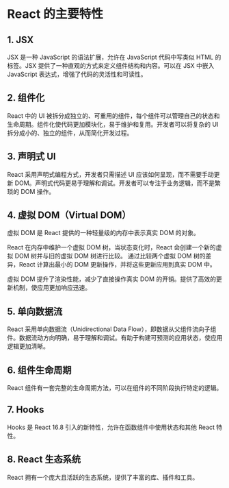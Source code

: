 # React 的主要特性

## 1. JSX

JSX 是一种 JavaScript 的语法扩展，允许在 JavaScript 代码中写类似 HTML 的标签。JSX 提供了一种直观的方式来定义组件结构和内容。可以在 JSX 中嵌入 JavaScript 表达式，增强了代码的灵活性和可读性。

## 2. 组件化

React 中的 UI 被拆分成独立的、可重用的组件，每个组件可以管理自己的状态和生命周期。组件化使代码更加模块化，易于维护和复用。开发者可以将复杂的 UI 拆分成小的、独立的组件，从而简化开发过程。

## 3. 声明式 UI

React 采用声明式编程方式，开发者只需描述 UI 应该如何呈现，而不需要手动更新 DOM。声明式代码更易于理解和调试。开发者可以专注于业务逻辑，而不是繁琐的 DOM 操作。

## 4. 虚拟 DOM（Virtual DOM）

虚拟 DOM 是 React 提供的一种轻量级的内存中表示真实 DOM 的对象。

React 在内存中维护一个虚拟 DOM 树，当状态变化时，React 会创建一个新的虚拟 DOM 树并与旧的虚拟 DOM 树进行比较。
通过比较两个虚拟 DOM 树的差异，React 计算出最小的 DOM 更新操作，并将这些更新应用到真实 DOM 中。

虚拟 DOM 提升了渲染性能，减少了直接操作真实 DOM 的开销。提供了高效的更新机制，使应用更加响应迅速。

## 5. 单向数据流

React 采用单向数据流（Unidirectional Data Flow），即数据从父组件流向子组件。数据流动方向明确，易于理解和调试。有助于构建可预测的应用状态，使应用逻辑更加清晰。

## 6. 组件生命周期

React 组件有一套完整的生命周期方法，可以在组件的不同阶段执行特定的逻辑。

## 7. Hooks

Hooks 是 React 16.8 引入的新特性，允许在函数组件中使用状态和其他 React 特性。

## 8. React 生态系统

React 拥有一个庞大且活跃的生态系统，提供了丰富的库、插件和工具。
